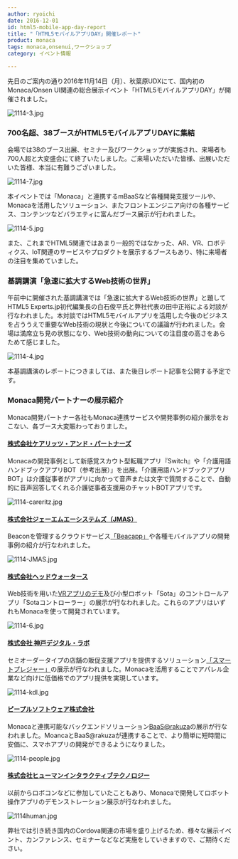 ```yaml
---
author: ryoichi
date: 2016-12-01
id: html5-mobile-app-day-report
title: "「HTML5モバイルアプリDAY」開催レポート"
product: monaca
tags: monaca,onsenui,ワークショップ
category: イベント情報

---
```





先日のご案内の通り2016年11月14日（月）、秋葉原UDXにて、国内初のMonaca/Onsen UI関連の総合展示イベント「HTML5モバイルアプリDAY」が開催されました。

![1114-3.jpg](/blog/content/images/2016/Dec/1114-3.jpg)


### 700名超、38ブースがHTML5モバイルアプリDAYに集結

会場では38のブース出展、セミナー及びワークショップが実施され、来場者も700人超と大変盛会にて終了いたしました。ご来場いただいた皆様、出展いただいた皆様、本当に有難うございました。


![1114-7.jpg](/blog/content/images/2016/Dec/1114-7.jpg)



本イベントでは「Monaca」と連携するmBaaSなど各種開発支援ツールや、Monacaを活用したソリューション、またフロントエンジニア向けの各種サービス、コンテンツなどバラエティに富んだブース展示が行われました。

![1114-5.jpg](/blog/content/images/2016/Dec/1114-5.jpg)



また、これまでHTML5関連ではあまり一般的ではなかった、AR、VR、ロボティクス、IoT関連のサービスやプロダクトを展示するブースもあり、特に来場者の注目を集めていました。

### 基調講演「急速に拡大するWeb技術の世界」
午前中に開催された基調講演では「急速に拡大するWeb技術の世界」と題してHTML5 Experts.jp初代編集長の白石俊平氏と弊社代表の田中正裕による対談が行なわれました。本対談ではHTML5モバイルアプリを活用した今後のビジネスを占ううえで重要なWeb技術の現状と今後についての議論が行われました。会場は満席立ち見の状態になり、Web技術の動向についての注目度の高さをあらためて感じました。

![1114-4.jpg](/blog/content/images/2016/Dec/1114-4.jpg)

本基調講演のレポートにつきましては、また後日レポート記事を公開する予定です。


### Monaca開発パートナーの展示紹介

Monaca開発パートナー各社もMonaca連携サービスや開発事例の紹介展示をおこない、各ブース大変賑わっておりました。




#### [株式会社ケアリッツ・アンド・パートナーズ](https://www.careritz.co.jp/it/)
Monacaの開発事例として新感覚スカウト型転職アプリ『Switch』や「介護用語ハンドブックアプリBOT（参考出展）」を出展。「介護用語ハンドブックアプリBOT」は介護従事者がアプリに向かって音声または文字で質問することで、自動的に音声回答してくれる介護従事者支援用のチャットBOTアプリです。


![1114-careritz.jpg](/blog/content/images/2016/Dec/1114-careritz.jpg)



#### [株式会社ジェーエムエーシステムズ（JMAS）](https://www.jmas.co.jp/)
Beaconを管理するクラウドサービス[「Beacapp」](https://www.jmas.co.jp/services/beacap.php)や各種モバイルアプリの開発事例の紹介が行なわれました。


![1114-JMAS.jpg](/blog/content/images/2016/Dec/1114-JMAS.jpg)


#### [株式会社ヘッドウォータース](http://www.headwaters.co.jp/)
Web技術を用いた[VRアプリのデモ](http://www.headwaters.co.jp/service/webvr.html)及び小型ロボット「Sota」のコントロールアプリ「Sotaコントローラー」の展示が行なわれました。これらのアプリはいずれもMonacaを使って開発されています。

![1114-6.jpg](/blog/content/images/2016/Dec/1114-6.jpg)


#### [株式会社 神戸デジタル・ラボ](http://www.kdl.co.jp/)
セミオーダータイプの店舗の販促支援アプリを提供するソリューション[「スマートプレジャー」](http://smartpleasure.jp/)の展示が行なわれました。Monacaを活用することでアパレル企業など向けに低価格でのアプリ提供を実現しています。


![1114-kdl.jpg](/blog/content/images/2016/Dec/1114-kdl.jpg)




#### [ピープルソフトウェア株式会社](http://www.pscsrv.co.jp/)
Monacaと連携可能なバックエンドソリューション[BaaS@rakuza](http://www.raku-za.jp/baas/)の展示が行なわれました。MoancaとBaaS@rakuzaが連携することで、より簡単に短時間に安価に、スマホアプリの開発ができるようになりました。


![1114-people.jpg](/blog/content/images/2016/Dec/1114-people.jpg)



#### [株式会社ヒューマンインタラクティブテクノロジー](http://www.hit-inc.jp/)
以前からロボコンなどに参加していたこともあり、Monacaで開発してロボット操作アプリのデモンストレーション展示が行なわれました。


![1114human.jpg](/blog/content/images/2016/Dec/1114human.jpg)


弊社では引き続き国内のCordova関連の市場を盛り上げるため、様々な展示イベント、カンファレンス、セミナーなどなど実施をしていきますので、ご期待ください。





